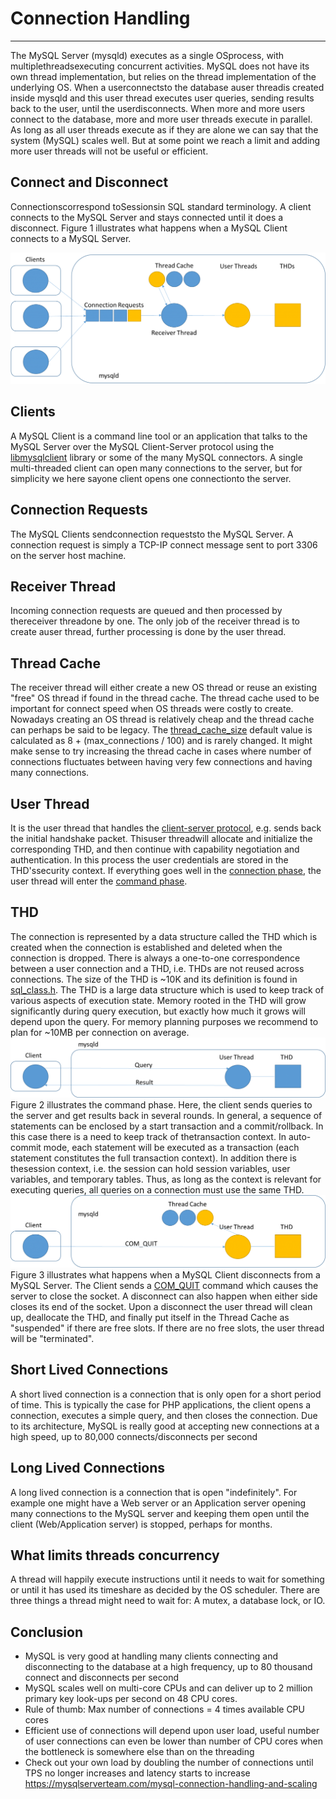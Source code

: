 # Connection Handling

---

The MySQL Server (mysqld) executes as a single OSprocess, with multiplethreadsexecuting concurrent activities. MySQL does not have its own thread implementation, but relies on the thread implementation of the underlying OS. When a userconnectsto the database auser threadis created inside mysqld and this user thread executes user queries, sending results back to the user, until the userdisconnects.
When more and more users connect to the database, more and more user threads execute in parallel. As long as all user threads execute as if they are alone we can say that the system (MySQL) scales well. But at some point we reach a limit and adding more user threads will not be useful or efficient.

## Connect and Disconnect

Connectionscorrespond toSessionsin SQL standard terminology. A client connects to the MySQL Server and stays connected until it does a disconnect. Figure 1 illustrates what happens when a MySQL Client connects to a MySQL Server.

![image](media/MySQL_Connection-Handling-image1.png)

## Clients

A MySQL Client is a command line tool or an application that talks to the MySQL Server over the MySQL Client-Server protocol using the [libmysqlclient](https://dev.mysql.com/doc/refman/8.0/en/c-api-implementations.html) library or some of the many MySQL connectors. A single multi-threaded client can open many connections to the server, but for simplicity we here sayone client opens one connectionto the server.

## Connection Requests

The MySQL Clients sendconnection requeststo the MySQL Server. A connection request is simply a TCP-IP connect message sent to port 3306 on the server host machine.

## Receiver Thread

Incoming connection requests are queued and then processed by thereceiver threadone by one. The only job of the receiver thread is to create auser thread, further processing is done by the user thread.

## Thread Cache

The receiver thread will either create a new OS thread or reuse an existing "free" OS thread if found in the thread cache. The thread cache used to be important for connect speed when OS threads were costly to create. Nowadays creating an OS thread is relatively cheap and the thread cache can perhaps be said to be legacy. The [thread_cache_size](https://dev.mysql.com/doc/refman/8.0/en/server-system-variables.html#sysvar_thread_cache_size) default value is calculated as 8 + (max_connections / 100) and is rarely changed. It might make sense to try increasing the thread cache in cases where number of connections fluctuates between having very few connections and having many connections.

## User Thread

It is the user thread that handles the [client-server protocol](https://dev.mysql.com/doc/dev/mysql-server/latest/PAGE_PROTOCOL.html), e.g. sends back the initial handshake packet. Thisuser threadwill allocate and initialize the corresponding THD, and then continue with capability negotiation and authentication. In this process the user credentials are stored in the THD'ssecurity context. If everything goes well in the [connection phase](https://dev.mysql.com/doc/dev/mysql-server/latest/page_protocol_connection_phase.html), the user thread will enter the [command phase](https://dev.mysql.com/doc/dev/mysql-server/latest/page_protocol_command_phase.html).

## THD

The connection is represented by a data structure called the THD which is created when the connection is established and deleted when the connection is dropped. There is always a one-to-one correspondence between a user connection and a THD, i.e. THDs are not reused across connections. The size of the THD is ~10K and its definition is found in [sql_class.h](https://dev.mysql.com/doc/dev/mysql-server/latest/classTHD.html). The THD is a large data structure which is used to keep track of various aspects of execution state. Memory rooted in the THD will grow significantly during query execution, but exactly how much it grows will depend upon the query. For memory planning purposes we recommend to plan for ~10MB per connection on average.
![image](media/MySQL_Connection-Handling-image2.png)
Figure 2 illustrates the command phase. Here, the client sends queries to the server and get results back in several rounds. In general, a sequence of statements can be enclosed by a start transaction and a commit/rollback. In this case there is a need to keep track of thetransaction context. In auto-commit mode, each statement will be executed as a transaction (each statement constitutes the full transaction context). In addition there is thesession context, i.e. the session can hold session variables, user variables, and temporary tables. Thus, as long as the context is relevant for executing queries, all queries on a connection must use the same THD.
![image](media/MySQL_Connection-Handling-image3.png)
Figure 3 illustrates what happens when a MySQL Client disconnects from a MySQL Server. The Client sends a [COM_QUIT](https://dev.mysql.com/doc/dev/mysql-server/latest/page_protocol_com_quit.html) command which causes the server to close the socket. A disconnect can also happen when either side closes its end of the socket. Upon a disconnect the user thread will clean up, deallocate the THD, and finally put itself in the Thread Cache as "suspended" if there are free slots. If there are no free slots, the user thread will be "terminated".

## Short Lived Connections

A short lived connection is a connection that is only open for a short period of time. This is typically the case for PHP applications, the client opens a connection, executes a simple query, and then closes the connection. Due to its architecture, MySQL is really good at accepting new connections at a high speed, up to 80,000 connects/disconnects per second

## Long Lived Connections

A long lived connection is a connection that is open "indefinitely". For example one might have a Web server or an Application server opening many connections to the MySQL server and keeping them open until the client (Web/Application server) is stopped, perhaps for months.

## What limits threads concurrency

A thread will happily execute instructions until it needs to wait for something or until it has used its timeshare as decided by the OS scheduler. There are three things a thread might need to wait for: A mutex, a database lock, or IO.

## Conclusion

- MySQL is very good at handling many clients connecting and disconnecting to the database at a high frequency, up to 80 thousand connect and disconnects per second
- MySQL scales well on multi-core CPUs and can deliver up to 2 million primary key look-ups per second on 48 CPU cores.
- Rule of thumb: Max number of connections = 4 times available CPU cores
- Efficient use of connections will depend upon user load, useful number of user connections can even be lower than number of CPU cores when the bottleneck is somewhere else than on the threading
- Check out your own load by doubling the number of connections until TPS no longer increases and latency starts to increase
<https://mysqlserverteam.com/mysql-connection-handling-and-scaling>

